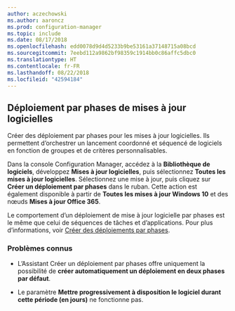 ```yaml
---
author: aczechowski
ms.author: aaroncz
ms.prod: configuration-manager
ms.topic: include
ms.date: 08/17/2018
ms.openlocfilehash: edd0078d9d4d5233b9be53161a37148715a08bcd
ms.sourcegitcommit: 7eebd112a9862bf98359c1914bb0c86affc5dbc0
ms.translationtype: HT
ms.contentlocale: fr-FR
ms.lasthandoff: 08/22/2018
ms.locfileid: "42594184"
---
```

## <a name="bkmk_pod"></a> Déploiement par phases de mises à jour logicielles
<!--1358146-->

Créer des déploiement par phases pour les mises à jour logicielles. Ils permettent d’orchestrer un lancement coordonné et séquencé de logiciels en fonction de groupes et de critères personnalisables.

Dans la console Configuration Manager, accédez à la **Bibliothèque de logiciels**, développez **Mises à jour logicielles**, puis sélectionnez **Toutes les mises à jour logicielles**. Sélectionnez une mise à jour, puis cliquez sur **Créer un déploiement par phases** dans le ruban. Cette action est également disponible à partir de **Toutes les mises à jour Windows 10** et des nœuds **Mises à jour Office 365**. 

Le comportement d’un déploiement de mise à jour logicielle par phases est le même que celui de séquences de tâches et d’applications. Pour plus d’informations, voir [Créer des déploiements par phases](/sccm/osd/deploy-use/create-phased-deployment-for-task-sequence).


### <a name="known-issues"></a>Problèmes connus

- L’Assistant Créer un déploiement par phases offre uniquement la possibilité de **créer automatiquement un déploiement en deux phases par défaut**.

- Le paramètre **Mettre progressivement à disposition le logiciel durant cette période (en jours)** ne fonctionne pas.  


